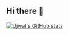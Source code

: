 ## Hi there 👋


[![Ujwal's GitHub stats](https://github-readme-stats-1fb9zjcom-ujwal6702s-projects.vercel.app/api?username=Ujwal6702)](https://github.com/Ujwal6702/github-readme-stats)


<!--
**Ujwal6702/Ujwal6702** is a ✨ _special_ ✨ repository because its `README.md` (this file) appears on your GitHub profile.

Here are some ideas to get you started:

- 🔭 I’m currently working on ...
- 🌱 I’m currently learning ...
- 👯 I’m looking to collaborate on ...
- 🤔 I’m looking for help with ...
- 💬 Ask me about ...
- 📫 How to reach me: ...
- 😄 Pronouns: ...
- ⚡ Fun fact: ...
-->
